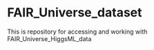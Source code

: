 # FAIR_Universe_dataset
This is repository for accessing and working with FAIR_Universe_HiggsML_data
